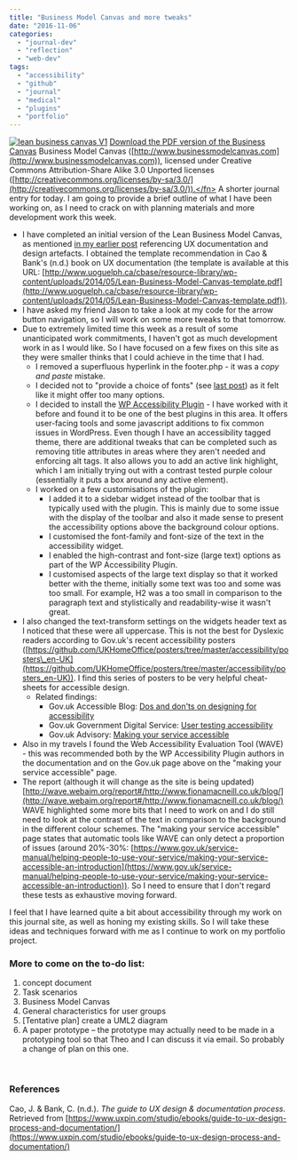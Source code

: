 ```yaml
---
title: "Business Model Canvas and more tweaks"
date: "2016-11-06"
categories: 
  - "journal-dev"
  - "reflection"
  - "web-dev"
tags: 
  - "accessibility"
  - "github"
  - "journal"
  - "medical"
  - "plugins"
  - "portfolio"
---
```


[![lean business canvas V1](images/Lean-Business-Model-Canvas-portfolio-proj.jpg)](http://www.fionamacneill.co.uk/blog/wp-content/uploads/2016/11/Lean-Business-Model-Canvas-templatev1.pdf) [Download the PDF version of the Business Canvas](http://www.fionamacneill.co.uk/blog/wp-content/uploads/2016/11/Lean-Business-Model-Canvas-templatev1.pdf "PDF copy of Business Canvas")<fn> Business Model Canvas ([http://www.businessmodelcanvas.com](http://www.businessmodelcanvas.com)), licensed under Creative Commons Attribution-Share Alike 3.0 Unported licenses ([http://creativecommons.org/licenses/by-sa/3.0/](http://creativecommons.org/licenses/by-sa/3.0/)).</fn> A shorter journal entry for today. I am going to provide a brief outline of what I have been working on, as I need to crack on with planning materials and more development work this week. 

- I have completed an initial version of the Lean Business Model Canvas, as mentioned [in my earlier post](http://fionamacneill.co.uk/blog/2016/10/23/portfolio-site-concept-and-other-news/) referencing UX documentation and design artefacts. I obtained the template recommendation in Cao & Bank's (n.d.) book on UX documentation (the template is available at this URL: [http://www.uoguelph.ca/cbase/resource-library/wp-content/uploads/2014/05/Lean-Business-Model-Canvas-template.pdf](http://www.uoguelph.ca/cbase/resource-library/wp-content/uploads/2014/05/Lean-Business-Model-Canvas-template.pdf)).
- I have asked my friend Jason to take a look at my code for the arrow button navigation, so I will work on some more tweaks to that tomorrow.
- Due to extremely limited time this week as a result of some unanticipated work commitments, I haven't got as much development work in as I would like. So I have focused on a few fixes on this site as they were smaller thinks that I could achieve in the time that I had.
    - I removed a superfluous hyperlink in the footer.php - it was a _copy and paste_ mistake.
    - I decided not to "provide a choice of fonts" (see [last post](http://fionamacneill.co.uk/blog/2016/10/31/development-prototypes/)) as it felt like it might offer too many options.
    - I decided to install the [WP Accessibility Plugin](https://en-gb.wordpress.org/plugins/wp-accessibility/) \- I have worked with it before and found it to be one of the best plugins in this area. It offers user-facing tools and some javascript additions to fix common issues in WordPress. Even though I have an accessibility tagged theme, there are additional tweaks that can be completed such as removing title attributes in areas where they aren't needed and enforcing alt tags. It also allows you to add an active link highlight, which I am initially trying out with a contrast tested purple colour (essentially it puts a box around any active element).
    - I worked on a few customisations of the plugin:
        - I added it to a sidebar widget instead of the toolbar that is typically used with the plugin. This is mainly due to some issue with the display of the toolbar and also it made sense to present the accessibility options above the background colour options.
        - I customised the font-family and font-size of the text in the accessibility widget.
        - I enabled the high-contrast and font-size (large text) options as part of the WP Accessibility Plugin.
        - I customised aspects of the large text display so that it worked better with the theme, initially some text was too and some was too small. For example, H2 was a too small in comparison to the paragraph text and stylistically and readability-wise it wasn't great.
- I also changed the text-transform settings on the widgets header text as I noticed that these were all uppercase. This is not the best for Dyslexic readers according to Gov.uk's recent accessibility posters ([https://github.com/UKHomeOffice/posters/tree/master/accessibility/posters\_en-UK](https://github.com/UKHomeOffice/posters/tree/master/accessibility/posters_en-UK)). I find this series of posters to be very helpful cheat-sheets for accessible design.
    - Related findings:
        - Gov.uk Accessible Blog: [Dos and don'ts on designing for accessibility](https://accessibility.blog.gov.uk/2016/09/02/dos-and-donts-on-designing-for-accessibility/)
        - Gov.uk Government Digital Service: [User testing accessibility](https://gds.blog.gov.uk/2012/01/20/user-testing-accessibility/)
        - Gov.uk Advisory: [Making your service accessible](https://www.gov.uk/service-manual/helping-people-to-use-your-service/making-your-service-accessible-an-introduction)
- Also in my travels I found the Web Accessibility Evaluation Tool (WAVE) - this was recommended both by the WP Accessibility Plugin authors in the documentation and on the Gov.uk page above on the "making your service accessible" page.
- The report (although it will change as the site is being updated) [http://wave.webaim.org/report#/http://www.fionamacneill.co.uk/blog/](http://wave.webaim.org/report#/http://www.fionamacneill.co.uk/blog/) WAVE highlighted some more bits that I need to work on and I do still need to look at the contrast of the text in comparison to the background in the different colour schemes. The "making your service accessible" page states that automatic tools like WAVE can only detect a proportion of issues (around 20%-30%: [https://www.gov.uk/service-manual/helping-people-to-use-your-service/making-your-service-accessible-an-introduction](https://www.gov.uk/service-manual/helping-people-to-use-your-service/making-your-service-accessible-an-introduction)). So I need to ensure that I don't regard these tests as exhaustive moving forward.

I feel that I have learned quite a bit about accessibility through my work on this journal site, as well as honing my existing skills. So I will take these ideas and techniques forward with me as I continue to work on my portfolio project.

### More to come on the to-do list:

1. concept document
2. Task scenarios
3. Business Model Canvas
4. General characteristics for user groups
5. \[Tentative plan\] create a UML2 diagram
6. A paper prototype – the prototype may actually need to be made in a prototyping tool so that Theo and I can discuss it via email. So probably a change of plan on this one.

 

### References

Cao, J. & Bank, C. (n.d.). _The guide to UX design & documentation process._ Retrieved from [https://www.uxpin.com/studio/ebooks/guide-to-ux-design-process-and-documentation/](https://www.uxpin.com/studio/ebooks/guide-to-ux-design-process-and-documentation/)
